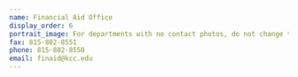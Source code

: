 ```yaml
---
name: Financial Aid Office
display_order: 6
portrait_image: For departments with no contact photos, do not change this field.
fax: 815-802-8551
phone: 815-802-8550
email: finaid@kcc.edu
---
```

